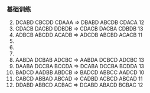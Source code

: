 ### 基础训练

2. DCABD CBCDD CDAAA => DBABD ABCDB CDACA 12
3. CDACB DACBD DDBDB => CDACB DACBA CDBDB 13
4. ADBCB ABCDD ACADB => ADCDB ABCBD ACACB 11
5.
6.
7.
8. AABDA DCBAB ADCBC => AABDA DCBCD ADCBC 13
9. DAABA DCCBA BCCDA => DCABA DCCBA BCDDA 13
10. BADCD AADBB ABDCB => BADCD ABBCC AADCD 10
11. CABCD ABBAD ABCAD => CADBD ACBCD ABCAD 11
12. DDABD ABBCD ACBAC => DCABD ABACD BCBAC 12
